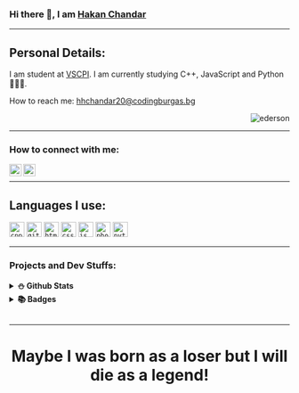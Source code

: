 ### Hi there 👋, I am [Hakan Chandar](https://github.com/HHChandar20/)

<hr>

## Personal Details:

I am student at [VSCPI](https://www.codingburgas.bg/). I am currently studying C++, JavaScript and Python👨🏻‍🏫.

How to reach me: hhchandar20@codingburgas.bg

<img align="right" alt="ederson" src="https://c.tenor.com/9qZhM0uswAYAAAAd/bully-maguire-dance.gif" />

<br>
<hr>

### How to connect with me:

<a href = "https://www.instagram.com/h_chandar/"><img align="left" alt="instagram" width="22px" src="https://cdn.jsdelivr.net/npm/simple-icons@v3/icons/instagram.svg"></a>
<a href = "https://www.facebook.com/hakan.chandar.12/"><img align="left" alt="instagram" width="22px" src="https://cdn.jsdelivr.net/npm/simple-icons@v3/icons/facebook.svg"></a>
<br>
<hr>

## Languages I use:

<code><img height="27" src="https://pbs.twimg.com/media/D1oRoQ0WsAA036b.png" alt="cpp"></code>
<code><img height="27" src="https://upload.wikimedia.org/wikipedia/commons/9/91/Octicons-mark-github.svg" alt="git"></code>
<code><img height="27" src="https://upload.wikimedia.org/wikipedia/commons/2/21/Devicon-html5-plain-wordmark.svg" alt="html"></code>
<code><img height="27" src="https://user-images.githubusercontent.com/63719283/116717419-8809a000-a9e1-11eb-8e3c-148c4456be99.png" alt="css"></code>
<code><img height="27" src="http://www.wsmachinery.com.au/wp-content/uploads/2016/03/js-logo-300x300.png" alt="js"></code>
<code><img height="27" src="https://cdn.freelogovectors.net/wp-content/uploads/2021/09/adobe-photoshop-logo-freelogovectors.net_.png" alt="photoshop"></code>
<code><img height="27" src="https://dev.bg/wp-content/uploads/2021/03/1200px-python-logo-notext.svg_.png" alt="python"></code>
<br>
<hr>

### Projects and Dev Stuffs:

<details>	
  <summary><b>⛄ Github Stats</b></summary>

![Grade](https://github-readme-stats.vercel.app/api?username=hhchandar20&show_icons=true&theme=tokyonight&count_private=true)
  <br>
[![Top Langs](https://github-readme-stats.vercel.app/api/top-langs/?username=hhchandar20&langs_count=8&theme=tokyonight)](https://github.com/HHChandar)
<br>
<hr>
</details>

<details style = "display: inline;">
  <summary><b>📚 Badges</b></summary>

<a href ="https://www.credly.com/earner/earned/badge/66534970-07ab-45db-8467-b8138122654e"><img align="left" alt="Word Office 2016" width="200px" src="https://images.credly.com/size/680x680/images/fd092703-61db-4e9f-9c7c-2211d44ca87d/MOS_Word.png" ></a>
 <a href ="https://www.credly.com/earner/earned/badge/0b2cf9f0-e2cf-414b-9358-e4f84dc5e615"><img align="left" alt="Word Office 2016" width="200px" src="https://images.credly.com/size/340x340/images/16840ea3-5c9a-4599-853e-7e15bac7748e/MTA-Introduction_to_Programming_Using_JavaScript-600x600.png" ></a>

</details>  

<br>
<hr>

<div align="center">
  
  # Maybe I was born as a loser but I will die as a legend!

</div>
